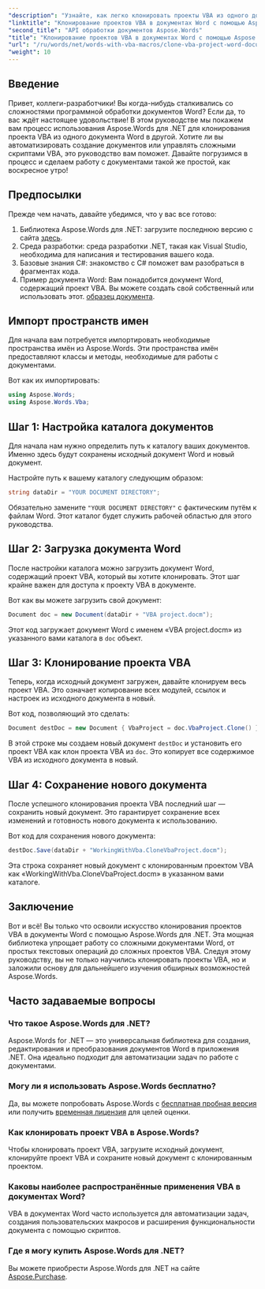 ```yaml
---
"description": "Узнайте, как легко клонировать проекты VBA из одного документа Word в другой с помощью Aspose.Words для .NET. Это пошаговое руководство поможет вам настроить проект."
"linktitle": "Клонирование проектов VBA в документах Word с помощью Aspose.Words"
"second_title": "API обработки документов Aspose.Words"
"title": "Клонирование проектов VBA в документах Word с помощью Aspose.Words"
"url": "/ru/words/net/words-with-vba-macros/clone-vba-project-word-document/"
"weight": 10
---
```


## Введение

Привет, коллеги-разработчики! Вы когда-нибудь сталкивались со сложностями программной обработки документов Word? Если да, то вас ждёт настоящее удовольствие! В этом руководстве мы покажем вам процесс использования Aspose.Words для .NET для клонирования проекта VBA из одного документа Word в другой. Хотите ли вы автоматизировать создание документов или управлять сложными скриптами VBA, это руководство вам поможет. Давайте погрузимся в процесс и сделаем работу с документами такой же простой, как воскресное утро!

## Предпосылки

Прежде чем начать, давайте убедимся, что у вас все готово:

1. Библиотека Aspose.Words для .NET: загрузите последнюю версию с сайта [здесь](https://releases.aspose.com/words/net/).
2. Среда разработки: среда разработки .NET, такая как Visual Studio, необходима для написания и тестирования вашего кода.
3. Базовые знания C#: знакомство с C# поможет вам разобраться в фрагментах кода.
4. Пример документа Word: Вам понадобится документ Word, содержащий проект VBA. Вы можете создать свой собственный или использовать этот. [образец документа](https://github.com/aspose-words/Aspose.Words-for-.NET/raw/99ba2a2d8b5d650deb40106225f383376b8b4bc6/Examples/Data/VBA%20project.docm).

## Импорт пространств имен

Для начала вам потребуется импортировать необходимые пространства имён из Aspose.Words. Эти пространства имён предоставляют классы и методы, необходимые для работы с документами.

Вот как их импортировать:

```csharp
using Aspose.Words;
using Aspose.Words.Vba;
```

## Шаг 1: Настройка каталога документов

Для начала нам нужно определить путь к каталогу ваших документов. Именно здесь будут сохранены исходный документ Word и новый документ.

Настройте путь к вашему каталогу следующим образом:

```csharp
string dataDir = "YOUR DOCUMENT DIRECTORY";
```

Обязательно замените `"YOUR DOCUMENT DIRECTORY"` с фактическим путём к файлам Word. Этот каталог будет служить рабочей областью для этого руководства.

## Шаг 2: Загрузка документа Word

После настройки каталога можно загрузить документ Word, содержащий проект VBA, который вы хотите клонировать. Этот шаг крайне важен для доступа к проекту VBA в документе.

Вот как вы можете загрузить свой документ:

```csharp
Document doc = new Document(dataDir + "VBA project.docm");
```

Этот код загружает документ Word с именем «VBA project.docm» из указанного вами каталога в `doc` объект.

## Шаг 3: Клонирование проекта VBA

Теперь, когда исходный документ загружен, давайте клонируем весь проект VBA. Это означает копирование всех модулей, ссылок и настроек из исходного документа в новый.

Вот код, позволяющий это сделать:

```csharp
Document destDoc = new Document { VbaProject = doc.VbaProject.Clone() };
```

В этой строке мы создаем новый документ `destDoc` и установить его проект VBA как клон проекта VBA из `doc`. Это копирует все содержимое VBA из исходного документа в новый.

## Шаг 4: Сохранение нового документа

После успешного клонирования проекта VBA последний шаг — сохранить новый документ. Это гарантирует сохранение всех изменений и готовность нового документа к использованию.

Вот код для сохранения нового документа:

```csharp
destDoc.Save(dataDir + "WorkingWithVba.CloneVbaProject.docm");
```

Эта строка сохраняет новый документ с клонированным проектом VBA как «WorkingWithVba.CloneVbaProject.docm» в указанном вами каталоге.

## Заключение

Вот и всё! Вы только что освоили искусство клонирования проектов VBA в документы Word с помощью Aspose.Words для .NET. Эта мощная библиотека упрощает работу со сложными документами Word, от простых текстовых операций до сложных проектов VBA. Следуя этому руководству, вы не только научились клонировать проекты VBA, но и заложили основу для дальнейшего изучения обширных возможностей Aspose.Words.

## Часто задаваемые вопросы

### Что такое Aspose.Words для .NET?  
Aspose.Words for .NET — это универсальная библиотека для создания, редактирования и преобразования документов Word в приложения .NET. Она идеально подходит для автоматизации задач по работе с документами.

### Могу ли я использовать Aspose.Words бесплатно?  
Да, вы можете попробовать Aspose.Words с [бесплатная пробная версия](https://releases.aspose.com/) или получить [временная лицензия](https://purchase.aspose.com/temporary-license/) для целей оценки.

### Как клонировать проект VBA в Aspose.Words?  
Чтобы клонировать проект VBA, загрузите исходный документ, клонируйте проект VBA и сохраните новый документ с клонированным проектом.

### Каковы наиболее распространённые применения VBA в документах Word?  
VBA в документах Word часто используется для автоматизации задач, создания пользовательских макросов и расширения функциональности документа с помощью скриптов.

### Где я могу купить Aspose.Words для .NET?  
Вы можете приобрести Aspose.Words для .NET на сайте [Aspose.Purchase](https://purchase.aspose.com/buy).
